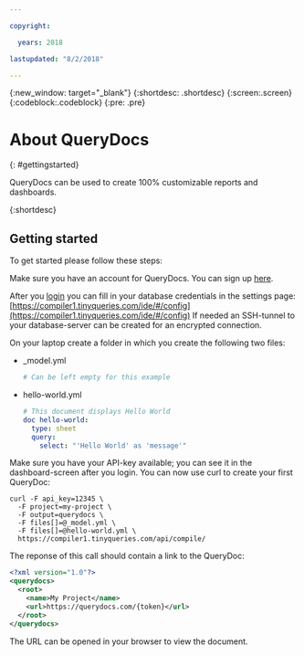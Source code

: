 ```yaml
---

copyright:

  years: 2018

lastupdated: "8/2/2018"

---
```



{:new_window: target="_blank"}
{:shortdesc: .shortdesc}
{:screen:.screen}
{:codeblock:.codeblock}
{:pre: .pre}

# About QueryDocs
{: #gettingstarted}

QueryDocs can be used to create 100% customizable reports and dashboards.

{:shortdesc}

## Getting started

To get started please follow these steps:

Make sure you have an account for QueryDocs. You can sign up [here](https://www.tinyqueries.com/signup).

After you [login](https://www.tinyqueries.com/login) you can fill in your database credentials in the settings page: [https://compiler1.tinyqueries.com/ide/#/config](https://compiler1.tinyqueries.com/ide/#/config) 
If needed an SSH-tunnel to your database-server can be created for an encrypted connection.

On your laptop create a folder in which you create the following two files:

* _model.yml
  ```yaml
  # Can be left empty for this example
  ```


* hello-world.yml
  ```yaml
  # This document displays Hello World
  doc hello-world:
    type: sheet
    query:
      select: "'Hello World' as 'message'"

Make sure you have your API-key available; you can see it in the dashboard-screen after you login. You can now use curl to create your first QueryDoc:

```
curl -F api_key=12345 \
  -F project=my-project \
  -F output=querydocs \
  -F files[]=@_model.yml \
  -F files[]=@hello-world.yml \
  https://compiler1.tinyqueries.com/api/compile/
```

The reponse of this call should contain a link to the QueryDoc:

```xml
<?xml version="1.0"?>
<querydocs>
  <root>
    <name>My Project</name>
    <url>https://querydocs.com/{token}</url>
  </root>
</querydocs>
```

The URL can be opened in your browser to view the document.